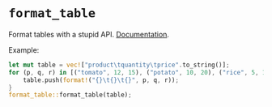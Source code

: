 # `format_table`

Format tables with a stupid API. [Documentation](https://docs.rs/format_table).

Example:

```rust
let mut table = vec!["product\tquantity\tprice".to_string()];
for (p, q, r) in [("tomato", 12, 15), ("potato", 10, 20), ("rice", 5, 12)] {
	table.push(format!("{}\t{}\t{}", p, q, r));
}
format_table::format_table(table);
```
